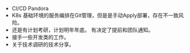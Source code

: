 * CI/CD Pandora
* K8s 基础环境的服务编排在Git管理，但是是手动Apply部署，存在不一致风险。
* 还是有计划考研，计划明年年底。 有决定了提前和团队通知。
* 接手一些开发类的工作。
* 关于技术调研的技术分享。
